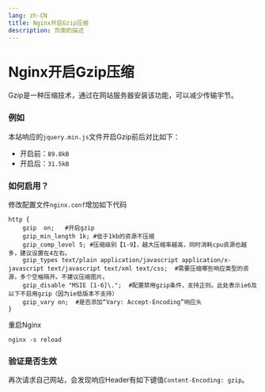 ```yaml
---
lang: zh-CN  
title: Nginx开启Gzip压缩  
description: 页面的描述
---
```


# Nginx开启Gzip压缩

Gzip是一种压缩技术，通过在网站服务器安装该功能，可以减少传输宇节。

### 例如

本站响应的`jquery.min.js`文件开启Gzip前后对比如下：

- 开启前：`89.8kB`
- 开启后：`31.5kB`

### 如何启用？

修改配置文件`nginx.conf`增加如下代码

```text
http {
    gzip  on;   #开启gzip
    gzip_min_length 1k; #低于1kb的资源不压缩
    gzip_comp_level 5; #压缩级别【1-9】，越大压缩率越高，同时消耗cpu资源也越多，建议设置在4左右。
    gzip_types text/plain application/javascript application/x-javascript text/javascript text/xml text/css;  #需要压缩哪些响应类型的资源，多个空格隔开。不建议压缩图片。
    gzip_disable "MSIE [1-6]\.";  #配置禁用gzip条件，支持正则。此处表示ie6及以下不启用gzip（因为ie低版本不支持）
    gzip_vary on;  #是否添加“Vary: Accept-Encoding”响应头
}
```

重启Nginx

```shell
nginx -s reload
```

### 验证是否生效

再次请求自己网站，会发现响应Header有如下键值`Content-Encoding: gzip`。



<Comment></Comment>
